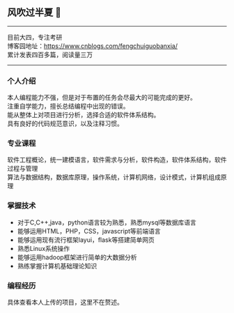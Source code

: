 ## 风吹过半夏 👋
****
目前大四，专注考研  
博客园地址：https://www.cnblogs.com/fengchuiguobanxia/  
累计发表四百多篇，阅读量三万  
****
### 个人介绍
本人编程能力不强，但是对于布置的任务会尽最大的可能完成的更好。  
注重自学能力，擅长总结编程中出现的错误。  
能从整体上对项目进行分析，选择合适的软件体系结构。  
具有良好的代码规范意识，以及注释习惯。  
### 专业课程
软件工程概论，统一建模语言，软件需求与分析，软件构造，软件体系结构，软件过程与管理  
算法与数据结构，数据库原理，操作系统，计算机网络，设计模式，计算机组成原理
### 掌握技术
* 对于C,C++,java，python语言较为熟悉，熟悉mysql等数据库语言
* 能够运用HTML，PHP，CSS，javascript等前端语言
* 能够运用现有流行框架layui，flask等搭建简单网页
* 熟悉Linux系统操作
* 能够运用hadoop框架进行简单的大数据分析
* 熟练掌握计算机基础理论知识
### 编程经历
具体查看本人上传的项目，这里不在赘述。
<!--
**LINAN1345272421/LINAN1345272421** is a ✨ _special_ ✨ repository because its `README.md` (this file) appears on your GitHub profile.

Here are some ideas to get you started:

- 🔭 I’m currently working on ...
- 🌱 I’m currently learning ...
- 👯 I’m looking to collaborate on ...
- 🤔 I’m looking for help with ...
- 💬 Ask me about ...
- 📫 How to reach me: ...
- 😄 Pronouns: ...
- ⚡ Fun fact: ...
-->
